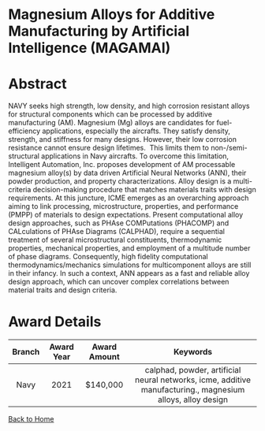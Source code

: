
Magnesium Alloys for Additive Manufacturing by Artificial Intelligence (MAGAMAI)
================================================================================

# Abstract


NAVY seeks high strength, low density, and high corrosion resistant alloys for structural components which can be processed by additive manufacturing (AM). Magnesium (Mg) alloys are candidates for fuel-efficiency applications, especially the aircrafts. They satisfy density, strength, and stiffness for many designs. However, their low corrosion resistance cannot ensure design lifetimes.  This limits them to non-/semi-structural applications in Navy aircrafts. To overcome this limitation, Intelligent Automation, Inc. proposes development of AM processable magnesium alloy(s) by data driven Artificial Neural Networks (ANN), their powder production, and property characterizations. Alloy design is a multi-criteria decision-making procedure that matches materials traits with design requirements. At this juncture, ICME emerges as an overarching approach aiming to link processing, microstructure, properties, and performance (PMPP) of materials to design expectations. Present computational alloy design approaches, such as PHAse COMPutations (PHACOMP) and CALculations of PHAse Diagrams (CALPHAD), require a sequential treatment of several microstructural constituents, thermodynamic properties, mechanical properties, and employment of a multitude number of phase diagrams. Consequently, high fidelity computational thermodynamics/mechanics simulations for multicomponent alloys are still in their infancy. In such a context, ANN appears as a fast and reliable alloy design approach, which can uncover complex correlations between material traits and design criteria.  

# Award Details

|Branch|Award Year|Award Amount|Keywords|
| :---: | :---: | :---: | :---: |
|Navy|2021|$140,000|calphad, powder, artificial neural networks, icme, additive manufacturing., magnesium alloys, alloy design|
  
  


[Back to Home](https://github.com/chrischow/dod_sbir_awards/Reports/JH/#2233)